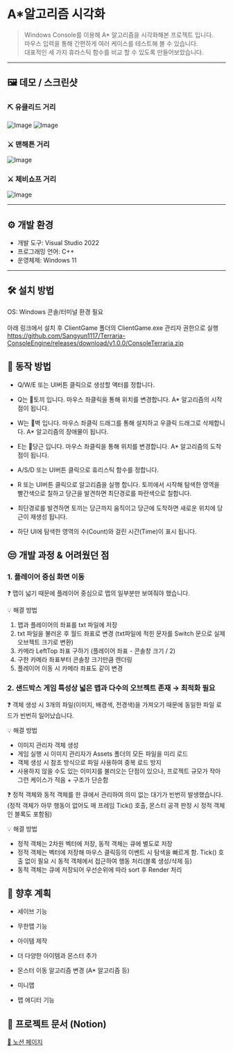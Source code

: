 # A*알고리즘 시각화
>Windows Console를 이용해 A* 알고리즘을 시각화해본 프로젝트 입니다.<br>
>마우스 입력을 통해 간편하게 여러 케이스를 테스트해 볼 수 있습니다.<br>
>대표적인 세 가지 휴라스틱 함수를 비교 할 수 있도록 만들어보았습니다.

---

## 🖼️ 데모 / 스크린샷
### ⛏️ 유클리드 거리<br>
![Image](https://github.com/user-attachments/assets/bba67935-1797-445e-9dac-11c442a59111)
![Image](https://github.com/user-attachments/assets/481b02e6-2021-482f-9bad-e2d71686b9a6)<br>
### ⚔️ 맨해튼 거리<br>
![Image](https://github.com/user-attachments/assets/d2ce1554-e098-4c45-9e3d-970feab75a50)
### ⚔️ 체비쇼프 거리<br>
![Image](https://github.com/user-attachments/assets/d2ce1554-e098-4c45-9e3d-970feab75a50)

---

## ⚙️ 개발 환경

- 개발 도구: Visual Studio 2022  
- 프로그래밍 언어: C++  
- 운영체제: Windows 11

---

## 🛠️ 설치 방법
OS: Windows 콘솔/터미널 환경 필요<br><br>
아래 링크에서 설치 후 ClientGame 폴더의 ClientGame.exe 관리자 권한으로 실행<br>
https://github.com/Sangyun1117/Terraria-ConsoleEngine/releases/download/v1.0.0/ConsoleTerraria.zip <br>


## 📌 동작 방법
- Q/W/E 또는 UI버튼 클릭으로 생성할 액터를 정합니다. 

- Q는 🐰토끼 입니다. 마우스 좌클릭을 통해 위치를 변경합니다. A* 알고리즘의 시작점이 됩니다.

- W는 🧱벽 입니다. 마우스 좌클릭 드래그를 통해 설치하고 우클릭 드래그로 삭제합니다. A* 알고리즘의 장애물이 됩니다.

- E는 🥕당근 입니다. 마우스 좌클릭을 통해 위치를 변경합니다. A* 알고리즘의 도착점이 됩니다.

- A/S/D 또는 UI버튼 클릭으로 휴리스틱 함수를 정합니다.

- R 또는 UI버튼 클릭으로 알고리즘을 실행 합니다. 토끼에서 시작해 탐색한 영역을 빨간색으로 칠하고 당근을 발견하면 최단경로를 파란색으로 칠합니다.

- 최단경로를 발견하면 토끼는 당근까지 움직이고 당근에 도착하면 새로운 위치에 당근이 재생성 됩니다.

- 하단 UI에 탐색한 영역의 수(Count)와 걸린 시간(Time)이 표시 됩니다.

## 😒 개발 과정 & 어려웠던 점

### 1. 플레이어 중심 화면 이동

❓ 맵이 넓기 때문에 플레이어 중심으로 맵의 일부분만 보여줘야 했습니다.

💡 해결 방법
1. 맵과 플레이어의 좌표를 txt 파일에 저장
2. txt 파일을 불러온 후 월드 좌표로 변경 (txt파일에 적힌 문자를 Switch 문으로 실제 오브젝트 크기로 변환)
3. 카메라 LeftTop 좌표 구하기 (플레이어 좌표 - 콘솔창 크기 / 2)
4. 구한 카메라 좌표부터 콘솔창 크기만큼 렌더링
5. 플레이어 이동 시 카메라 좌표도 같이 변경

### 2. 샌드박스 게임 특성상 넓은 맵과 다수의 오브젝트 존재 → 최적화 필요

❓ 객체 생성 시 3개의 파일(이미지, 배경색, 전경색)을 가져오기 때문에 동일한 파일 로드가 빈번히 일어났습니다.

💡 해결 방법
- 이미지 관리자 객체 생성
- 게임 실행 시 이미지 관리자가 Assets 폴더의 모든 파일을 미리 로드
- 객체 생성 시 참조 방식으로 파일 사용하여 중복 로드 방지
- 사용하지 않을 수도 있는 이미지를 불러오는 단점이 있으나, 프로젝트 규모가 작아 그런 케이스가 적음 + 구조가 단순함

❓ 정적 객체와 동적 객체를 한 큐에서 관리하여 의미 없는 대기가 빈번히 발생했습니다. (정적 객체가 아무 행동이 없어도 매 프레임 Tick() 호출, 몬스터 공격 판정 시 정적 객체인 블록도 포함됨)

💡 해결 방법
- 정적 객체는 2차원 벡터에 저장, 동적 객체는 큐에 별도로 저장
- 정적 객체는 벡터에 저장해 마우스 클릭등의 이벤트 시 탐색을 빠르게 함. Tick() 호출 없이 필요 시 동적 객체에서 접근하여 행동 처리(블록 생성/삭제 등)
- 동적 객체는 큐에 저장되어 우선순위에 따라 sort 후 Render 처리


## 🚀 향후 계획
- 세이브 기능

- 무한맵 기능

- 아이템 제작

- 더 다양한 아이템과 몬스터 추가

- 몬스터 이동 알고리즘 변경 (A* 알고리즘 등)

- 미니맵

- 맵 에디터 기능

## 📄 프로젝트 문서 (Notion)
[🔗 노션 페이지](https://unmarred-iguanodon-dea.notion.site/A-25a3bd2b36e280eeb0a7c763e3c9fd37?source=copy_link)
